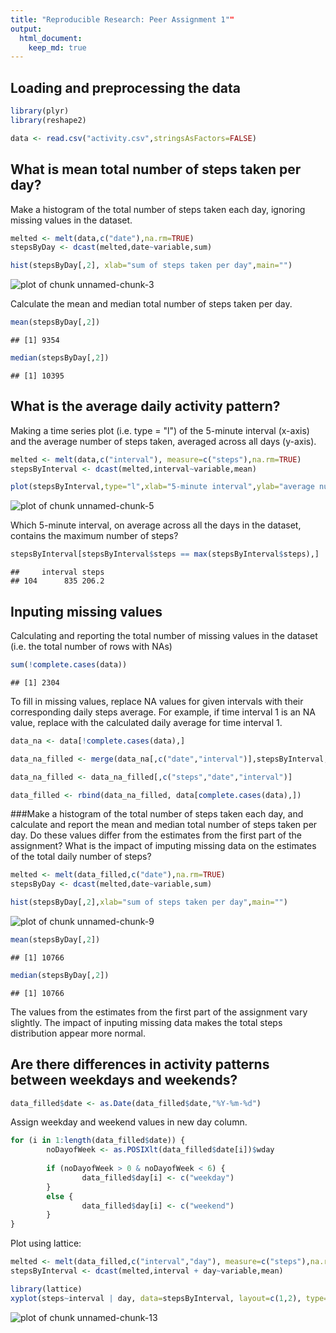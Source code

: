 ```yaml
---
title: "Reproducible Research: Peer Assignment 1""
output: 
  html_document:
    keep_md: true
---
```


## Loading and preprocessing the data

```r
library(plyr)
library(reshape2)

data <- read.csv("activity.csv",stringsAsFactors=FALSE)
```

## What is mean total number of steps taken per day?
Make a histogram of the total number of steps taken each day, ignoring missing values in the dataset.


```r
melted <- melt(data,c("date"),na.rm=TRUE)
stepsByDay <- dcast(melted,date~variable,sum)
```


```r
hist(stepsByDay[,2], xlab="sum of steps taken per day",main="")
```

![plot of chunk unnamed-chunk-3](figure/unnamed-chunk-3.png) 

Calculate the mean and median total number of steps taken per day.

```r
mean(stepsByDay[,2])
```

```
## [1] 9354
```

```r
median(stepsByDay[,2])
```

```
## [1] 10395
```


## What is the average daily activity pattern?
Making a time series plot (i.e. type = "l") of the 5-minute interval (x-axis) and the average number of steps taken, averaged across all days (y-axis).

```r
melted <- melt(data,c("interval"), measure=c("steps"),na.rm=TRUE)
stepsByInterval <- dcast(melted,interval~variable,mean)

plot(stepsByInterval,type="l",xlab="5-minute interval",ylab="average number of steps")
```

![plot of chunk unnamed-chunk-5](figure/unnamed-chunk-5.png) 

Which 5-minute interval, on average across all the days in the dataset, contains the maximum number of steps?

```r
stepsByInterval[stepsByInterval$steps == max(stepsByInterval$steps),]
```

```
##     interval steps
## 104      835 206.2
```

## Inputing missing values
Calculating and reporting the total number of missing values in the dataset (i.e. the total number of rows with NAs)


```r
sum(!complete.cases(data))
```

```
## [1] 2304
```

To fill in missing values, replace NA values for given intervals with their corresponding daily steps average. For example, if time interval 1 is an NA value, replace with the calculated daily average for time interval 1.


```r
data_na <- data[!complete.cases(data),]

data_na_filled <- merge(data_na[,c("date","interval")],stepsByInterval,by="interval")

data_na_filled <- data_na_filled[,c("steps","date","interval")]

data_filled <- rbind(data_na_filled, data[complete.cases(data),])
```


###Make a histogram of the total number of steps taken each day, and calculate and report the mean and median total number of steps taken per day. Do these values differ from the estimates from the first part of the assignment? What is the impact of imputing missing data on the estimates of the total daily number of steps?

```r
melted <- melt(data_filled,c("date"),na.rm=TRUE)
stepsByDay <- dcast(melted,date~variable,sum)

hist(stepsByDay[,2],xlab="sum of steps taken per day",main="")
```

![plot of chunk unnamed-chunk-9](figure/unnamed-chunk-9.png) 


```r
mean(stepsByDay[,2])
```

```
## [1] 10766
```

```r
median(stepsByDay[,2])
```

```
## [1] 10766
```

The values from the estimates from the first part of the assignment vary slightly. The impact of inputing missing data makes the total steps distribution appear more normal.

## Are there differences in activity patterns between weekdays and weekends?

```r
data_filled$date <- as.Date(data_filled$date,"%Y-%m-%d")
```

Assign weekday and weekend values in new day column.

```r
for (i in 1:length(data_filled$date)) {
        noDayofWeek <- as.POSIXlt(data_filled$date[i])$wday
        
        if (noDayofWeek > 0 & noDayofWeek < 6) {
                data_filled$day[i] <- c("weekday")
        }
        else {
                data_filled$day[i] <- c("weekend")
        }
}
```

Plot using lattice:

```r
melted <- melt(data_filled,c("interval","day"), measure=c("steps"),na.rm=TRUE)
stepsByInterval <- dcast(melted,interval + day~variable,mean)

library(lattice)
xyplot(steps~interval | day, data=stepsByInterval, layout=c(1,2), type="l", xlab="Interval", ylab="Number of steps")
```

![plot of chunk unnamed-chunk-13](figure/unnamed-chunk-13.png) 
